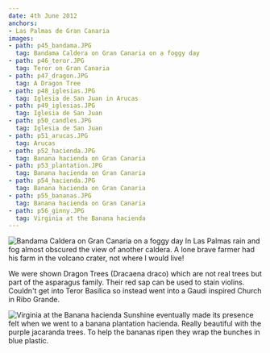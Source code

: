 ```yaml
---
date: 4th June 2012
anchors:
- Las Palmas de Gran Canaria
images:
- path: p45_bandama.JPG
  tag: Bandama Caldera on Gran Canaria on a foggy day
- path: p46_teror.JPG
  tag: Teror on Gran Canaria
- path: p47_dragon.JPG
  tag: A Dragon Tree
- path: p48_iglesias.JPG
  tag: Iglesia de San Juan in Arucas
- path: p49_iglesias.JPG
  tag: Iglesia de San Juan
- path: p50_candles.JPG
  tag: Iglesia de San Juan
- path: p51_arucas.JPG
  tag: Arucas
- path: p52_hacienda.JPG
  tag: Banana hacienda on Gran Canaria
- path: p53_plantation.JPG
  tag: Banana hacienda on Gran Canaria
- path: p54_hacienda.JPG
  tag: Banana hacienda on Gran Canaria
- path: p55_bananas.JPG
  tag: Banana hacienda on Gran Canaria
- path: p56_ginny.JPG
  tag: Virginia at the Banana hacienda
---
```

![Bandama Caldera on Gran Canaria on a foggy day](p45_bandama.JPG)
In Las Palmas rain and fog almost obscured the view of another
caldera.  A lone brave farmer had his farm in the volcano crater,
not where I would live!

We were shown Dragon Trees (Dracaena draco) which are not real
trees but part of the asparagus family.  Their red sap can be used
to stain violins.  Couldn't get into Teror Basilica so instead went
into a Gaudi inspired Church in Ribo Grande.

![Virginia at the Banana hacienda](p56_ginny.JPG)
Sunshine eventually made its presence felt when we went to a banana
plantation hacienda.  Really beautiful with the purple jacaranda
trees.  To help the bananas ripen they wrap the bunches in blue
plastic.
